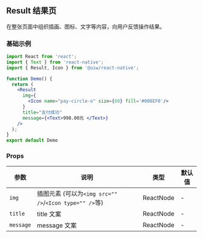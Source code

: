 Result 结果页
---

在整张页面中组织插画、图标、文字等内容，向用户反馈操作结果。

<!-- ![](https://user-images.githubusercontent.com/66067296/140004296-414edcc2-c809-4fcf-a147-5088757ea7b1.png) -->
<!--rehype:style=zoom: 33%;float: right; margin-left: 15px;-->

### 基础示例

```jsx mdx:preview&background=#bebebe29
import React from 'react';
import { Text } from 'react-native';
import { Result, Icon } from '@uiw/react-native';

function Demo() {
  return (
    <Result
      img={
        <Icon name="pay-circle-o" size={60} fill='#008EF0'/>
      }
      title="支付成功"
      message={<Text>998.00元 </Text>}
    />
  );
}
export default Demo
```

### Props

| 参数 | 说明 | 类型 | 默认值 |
|------|------|-----|------|
| `img` | 插图元素 (可以为`<img src="" />`/`<Icon type="" />`等) | ReactNode | - |
| `title` | title 文案 | ReactNode | - |
| `message` | message 文案| ReactNode | - |
